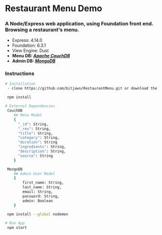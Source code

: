 # Restaurant Menu Demo
<h3>A Node/Express web application, using Foundation front end. Browsing a restaurant's menu.</h3>
<ul>
    <li>Express: 4.14.0</li>
    <li>Foundation: 6.3.1</li>
    <li>View Engine: Dust</li>
    <li><b>Menu DB: <a href="http://couchdb.apache.org/"><i>Apache CouchDB</i></a></b></li>
    <li><b>Admin DB: <a href="https://www.mongodb.com/download-center?jmp=docs&_ga=1.202993809.1491474904.1492296757#community"><i>MongoDB</i></a></b></li>
</ul>
<h3>Instructions</h3>

```bash
# Installation
 - clone https://github.com/bitjawn/RestaurantMenu.git or download the zip
 
 npm install

# External Dependencies
 CouchDB
    ## Menu Model
    {
      "_id": String,
      "_rev": String,
      "title": String,
      "category": String,
      "duration": String
      "ingredients": String,
      "description": String,
      "source": String
    }

 MongoDB
    ## Admin User Model
    {
        first_name: String,
        last_name: String,
        email: String,
        password: String,
        admin: Boolean
    }

 npm install --global nodemon
 
# Run App
 npm start
```
